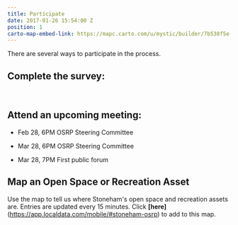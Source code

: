 ```yaml
---
title: Participate
date: 2017-01-26 15:54:00 Z
position: 1
carto-map-embed-link: https://mapc.carto.com/u/mystic/builder/7b538f5e-e1b5-11e6-ab3d-0e233c30368f/embed
---
```


There are several ways to participate in the process. 

## **Complete the survey:**

<script>(function(t,e,o,s){var n,c,i;t.SMCX=t.SMCX||[],e.getElementById(s)||(n=e.getElementsByTagName(o),c=n[n.length-1],i=e.createElement(o),i.type="text/javascript",i.async=!0,i.id=s,i.src=["https:"===location.protocol?"https://":"http://","widget.surveymonkey.com/collect/website/js/gvkOfdMSpcq7Kt3g7tkW6n3jFiCo_2BLG4sb_2FiDReY3alxUfogCEDqSwsJRmjT5yhE.js"].join(""),c.parentNode.insertBefore(i,c))})(window,document,"script","smcx-sdk");</script><br>

## **Attend an upcoming meeting:**

* Feb 28, 6PM OSRP Steering Committee

* Mar 28, 6PM OSRP Steering Committee

* Mar 28, 7PM First public forum

## **Map an Open Space or Recreation Asset**

Use the map to tell us where Stoneham's open space and recreation assets are. Entries are updated every 15 minutes. Click  **[here]**(https://app.localdata.com/mobile/#stoneham-osrp) to add to this map. 

